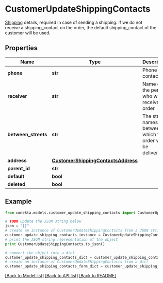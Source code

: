 # CustomerUpdateShippingContacts

[Shipping](https://developers.conekta.com/v2.1.0/reference/createcustomershippingcontacts) details, required in case of sending a shipping. If we do not receive a shipping_contact on the order, the default shipping_contact of the customer will be used.

## Properties
Name | Type | Description | Notes
------------ | ------------- | ------------- | -------------
**phone** | **str** | Phone contact | [optional] 
**receiver** | **str** | Name of the person who will receive the order | [optional] 
**between_streets** | **str** | The street names between which the order will be delivered. | [optional] 
**address** | [**CustomerShippingContactsAddress**](CustomerShippingContactsAddress.md) |  | [optional] 
**parent_id** | **str** |  | [optional] 
**default** | **bool** |  | [optional] 
**deleted** | **bool** |  | [optional] 

## Example

```python
from conekta.models.customer_update_shipping_contacts import CustomerUpdateShippingContacts

# TODO update the JSON string below
json = "{}"
# create an instance of CustomerUpdateShippingContacts from a JSON string
customer_update_shipping_contacts_instance = CustomerUpdateShippingContacts.from_json(json)
# print the JSON string representation of the object
print CustomerUpdateShippingContacts.to_json()

# convert the object into a dict
customer_update_shipping_contacts_dict = customer_update_shipping_contacts_instance.to_dict()
# create an instance of CustomerUpdateShippingContacts from a dict
customer_update_shipping_contacts_form_dict = customer_update_shipping_contacts.from_dict(customer_update_shipping_contacts_dict)
```
[[Back to Model list]](../README.md#documentation-for-models) [[Back to API list]](../README.md#documentation-for-api-endpoints) [[Back to README]](../README.md)


